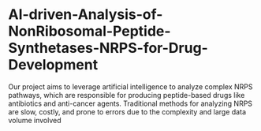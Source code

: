 # AI-driven-Analysis-of-NonRibosomal-Peptide-Synthetases-NRPS-for-Drug-Development
Our project aims to leverage artificial intelligence to analyze complex NRPS pathways, which are responsible for producing peptide-based drugs like antibiotics and anti-cancer agents. Traditional methods for analyzing NRPS are slow, costly, and prone to errors due to the complexity and large data volume involved
